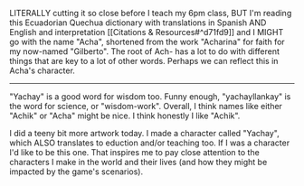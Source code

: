LITERALLY cutting it so close before I teach my 6pm class, BUT I'm reading this Ecuadorian Quechua dictionary with translations in Spanish AND English and interpretation [[Citations & Resources#^d71fd9]] and I MIGHT go with the name "Acha", shortened from the work "Acharina" for faith for my now-named "Gilberto". The root of Ach- has a lot to do with different things that are key to a lot of other words. Perhaps we can reflect this in Acha's character.

---

"Yachay" is a good word for wisdom too. Funny enough, "yachayllankay" is the word for science, or "wisdom-work". Overall, I think names like either "Achik" or "Acha" might be nice. I think honestly I like "Achik".

I did a teeny bit more artwork today. I made a character called 
"Yachay", which ALSO translates to eduction and/or teaching too. If I was a character I'd like to be this one. That inspires me to pay close attention to the characters I make in the world and their lives (and how they might be impacted by the game's scenarios).


